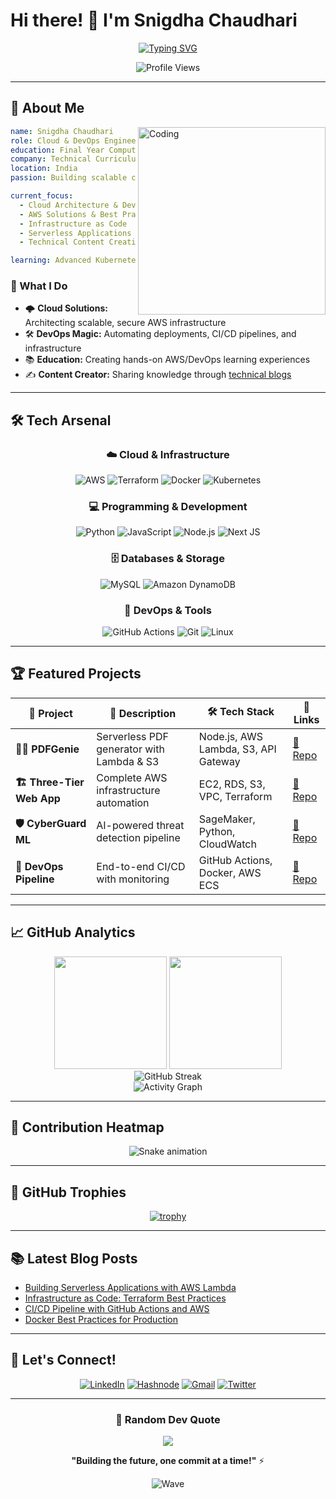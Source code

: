 # Hi there! 👋 I'm Snigdha Chaudhari

<div align="center">
  
[![Typing SVG](https://readme-typing-svg.herokuapp.com?font=Fira+Code&weight=600&size=28&pause=1000&color=00D4FF&center=true&vCenter=true&random=false&width=800&lines=Cloud+%26+DevOps+Engineer;AWS+Solutions+Architect;Technical+Curriculum+Developer;Open+Source+Contributor)](https://git.io/typing-svg)

<img src="https://komarev.com/ghpvc/?username=crystallyrains&label=Profile%20Views&color=00d4ff&style=for-the-badge" alt="Profile Views" />

</div>

---

## 🚀 About Me

<img align="right" alt="Coding" width="300" src="https://cdn.dribbble.com/users/1162077/screenshots/3848914/programmer.gif">

```yaml
name: Snigdha Chaudhari
role: Cloud & DevOps Engineer
education: Final Year Computer Engineering Student
company: Technical Curriculum Developer @ Zero to Cloud
location: India
passion: Building scalable cloud solutions & automating everything!

current_focus:
  - Cloud Architecture & DevOps
  - AWS Solutions & Best Practices
  - Infrastructure as Code
  - Serverless Applications
  - Technical Content Creation

learning: Advanced Kubernetes & Cloud Security
```

### 🎯 What I Do
- 🌩️ **Cloud Solutions:** Architecting scalable, secure AWS infrastructure
- 🛠️ **DevOps Magic:** Automating deployments, CI/CD pipelines, and infrastructure
- 📚 **Education:** Creating hands-on AWS/DevOps learning experiences
- ✍️ **Content Creator:** Sharing knowledge through [technical blogs](https://snigdhachaudhari.hashnode.dev/)

---

## 🛠️ Tech Arsenal

<div align="center">

### ☁️ Cloud & Infrastructure
![AWS](https://img.shields.io/badge/AWS-%23FF9900.svg?style=for-the-badge&logo=amazon-aws&logoColor=white)
![Terraform](https://img.shields.io/badge/terraform-%235835CC.svg?style=for-the-badge&logo=terraform&logoColor=white)
![Docker](https://img.shields.io/badge/docker-%230db7ed.svg?style=for-the-badge&logo=docker&logoColor=white)
![Kubernetes](https://img.shields.io/badge/kubernetes-%23326ce5.svg?style=for-the-badge&logo=kubernetes&logoColor=white)

### 💻 Programming & Development
![Python](https://img.shields.io/badge/python-3670A0?style=for-the-badge&logo=python&logoColor=ffdd54)
![JavaScript](https://img.shields.io/badge/javascript-%23323330.svg?style=for-the-badge&logo=javascript&logoColor=%23F7DF1E)
![Node.js](https://img.shields.io/badge/node.js-6DA55F?style=for-the-badge&logo=node.js&logoColor=white)
![Next JS](https://img.shields.io/badge/Next-black?style=for-the-badge&logo=next.js&logoColor=white)

### 🗄️ Databases & Storage
![MySQL](https://img.shields.io/badge/mysql-%2300f.svg?style=for-the-badge&logo=mysql&logoColor=white)
![Amazon DynamoDB](https://img.shields.io/badge/Amazon%20DynamoDB-4053D6?style=for-the-badge&logo=Amazon%20DynamoDB&logoColor=white)

### 🔧 DevOps & Tools
![GitHub Actions](https://img.shields.io/badge/github%20actions-%232671E5.svg?style=for-the-badge&logo=githubactions&logoColor=white)
![Git](https://img.shields.io/badge/git-%23F05033.svg?style=for-the-badge&logo=git&logoColor=white)
![Linux](https://img.shields.io/badge/Linux-FCC624?style=for-the-badge&logo=linux&logoColor=black)

</div>

---

## 🏆 Featured Projects

<div align="center">

| 🎯 Project | 📝 Description | 🛠️ Tech Stack | 🔗 Links |
|------------|----------------|----------------|----------|
| **🧙‍♂️ PDFGenie** | Serverless PDF generator with Lambda & S3 | Node.js, AWS Lambda, S3, API Gateway | [🔗 Repo](https://github.com/crystallyrains/pdfgenie) |
| **🏗️ Three-Tier Web App** | Complete AWS infrastructure automation | EC2, RDS, S3, VPC, Terraform | [🔗 Repo](#) |
| **🛡️ CyberGuard ML** | AI-powered threat detection pipeline | SageMaker, Python, CloudWatch | [🔗 Repo](#) |
| **🚀 DevOps Pipeline** | End-to-end CI/CD with monitoring | GitHub Actions, Docker, AWS ECS | [🔗 Repo](#) |

</div>

---

## 📈 GitHub Analytics

<div align="center">
  
<img height="180em" src="https://github-readme-stats.vercel.app/api?username=crystallyrains&show_icons=true&theme=tokyonight&include_all_commits=true&count_private=true"/>
<img height="180em" src="https://github-readme-stats.vercel.app/api/top-langs/?username=crystallyrains&layout=compact&langs_count=8&theme=tokyonight"/>

</div>

<div align="center">
  
<img src="https://github-readme-streak-stats.herokuapp.com/?user=crystallyrains&theme=tokyonight" alt="GitHub Streak" />

</div>

<div align="center">
  
<img src="https://github-readme-activity-graph.vercel.app/graph?username=crystallyrains&theme=tokyo-night&hide_border=true" alt="Activity Graph" />

</div>

---

## 🎯 Contribution Heatmap

<div align="center">
  
![Snake animation](https://github.com/crystallyrains/crystallyrains/blob/output/github-contribution-grid-snake.svg)

</div>

---

## 🏅 GitHub Trophies

<div align="center">
  
[![trophy](https://github-profile-trophy.vercel.app/?username=crystallyrains&theme=tokyonight&no-frame=true&row=1&column=7)](https://github.com/ryo-ma/github-profile-trophy)

</div>

---

## 📚 Latest Blog Posts

<!-- BLOG-POST-LIST:START -->
- [Building Serverless Applications with AWS Lambda](https://snigdhachaudhari.hashnode.dev/)
- [Infrastructure as Code: Terraform Best Practices](https://snigdhachaudhari.hashnode.dev/)
- [CI/CD Pipeline with GitHub Actions and AWS](https://snigdhachaudhari.hashnode.dev/)
- [Docker Best Practices for Production](https://snigdhachaudhari.hashnode.dev/)
<!-- BLOG-POST-LIST:END -->

---

## 🤝 Let's Connect!

<div align="center">

[![LinkedIn](https://img.shields.io/badge/LinkedIn-0077B5?style=for-the-badge&logo=linkedin&logoColor=white)](https://www.linkedin.com/in/snigdha-chaudhari/)
[![Hashnode](https://img.shields.io/badge/Hashnode-2962FF?style=for-the-badge&logo=hashnode&logoColor=white)](https://snigdhachaudhari.hashnode.dev/)
[![Gmail](https://img.shields.io/badge/Gmail-D14836?style=for-the-badge&logo=gmail&logoColor=white)](mailto:snigdhachaudhari1@gmail.com)
[![Twitter](https://img.shields.io/badge/Twitter-1DA1F2?style=for-the-badge&logo=twitter&logoColor=white)](https://twitter.com/your_handle)

</div>

---

<div align="center">
  
### 💭 Random Dev Quote
![](https://quotes-github-readme.vercel.app/api?type=horizontal&theme=tokyonight)

</div>

<div align="center">
  
**"Building the future, one commit at a time!"** ⚡

![Wave](https://raw.githubusercontent.com/mayhemantt/mayhemantt/Update/svg/Bottom.svg)

</div>
